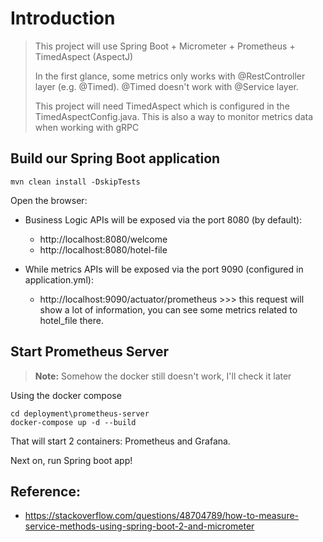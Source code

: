 # Introduction

> This project will use Spring Boot + Micrometer + Prometheus + TimedAspect (AspectJ)
>
> In the first glance, some metrics only works with @RestController layer (e.g. @Timed). 
> @Timed doesn't work with @Service layer. 
>
> This project will need TimedAspect which is configured in the TimedAspectConfig.java. 
> This is also a way to monitor metrics data when working with gRPC  

  
## Build our Spring Boot application
```
mvn clean install -DskipTests

```

Open the browser:
+ Business Logic APIs will be exposed via the port 8080 (by default): 
    + http://localhost:8080/welcome
    + http://localhost:8080/hotel-file
 
+ While metrics APIs will be exposed via the port 9090 (configured in application.yml): 
    + http://localhost:9090/actuator/prometheus >>> this request will show a lot of information, you can see some metrics related to hotel_file there.

## Start Prometheus Server
> 
> **Note:**
> Somehow the docker still doesn't work, I'll check it later
> 


Using the docker compose
```
cd deployment\prometheus-server
docker-compose up -d --build
```
That will start 2 containers: Prometheus and Grafana.
 
Next on, run Spring boot app!

## Reference:
+ https://stackoverflow.com/questions/48704789/how-to-measure-service-methods-using-spring-boot-2-and-micrometer
